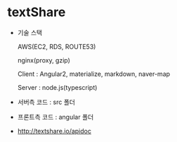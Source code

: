 # textShare

* 기술 스택

	AWS(EC2, RDS, ROUTE53)

	nginx(proxy, gzip)

	Client : Angular2, materialize, markdown, naver-map 

	Server : node.js(typescript)

* 서버측 코드 : src 폴더

* 프론트측 코드 : angular 폴더

* http://textshare.io/apidoc